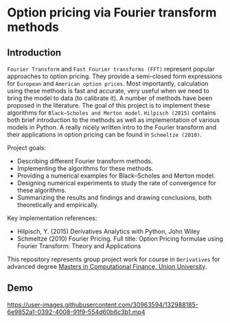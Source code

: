 # Option pricing via Fourier transform methods

## Introduction

`Fourier Transform` and `Fast Fourier transforms (FFT)` represent popular approaches to option pricing. They provide a semi-closed form expressions for `European` and `American option prices`. Most importantly, calculation using these methods is fast and accurate, very useful when we need to bring the model to data (to calibrate it). A number of methods have been proposed in the literature. The goal of this project is to implement these algorithms for `Black–Scholes and Merton model`. `Hilpisch (2015)` contains both brief introduction to the methods as well as implementation of various models in Python. A really nicely written intro to the Fourier transform and their applications in option pricing can be found in `Schmeltze (2010)`.

Project goals:

- Describing different Fourier transform methods.
- Implementing the algorithms for these methods.
- Providing a numerical examples for Black–Scholes and Merton model.
- Designing numerical experiments to study the rate of convergence for these algorithms.
- Summarizing the results and findings and drawing conclusions, both theoretically and empirically.

Key implementation references:

- Hilpisch, Y. (2015) Derivatives Analytics with Python, John Wiley
- Schmeltze (2010) Fourier Pricing. Full title: Option Pricing formulae using Fourier Transform: Theory and Applications

This repository represents group project work for course in `Derivatives` for advanced degree [Masters in Computational Finance, Union University](http://mcf.raf.edu.rs/).

## Demo


https://user-images.githubusercontent.com/30963594/132988185-6e9852a1-0392-4008-91f9-554d60b6c3b1.mp4


